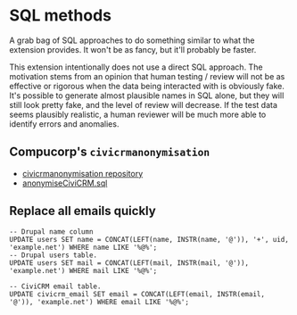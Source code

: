 # SQL methods

A grab bag of SQL approaches to do something similar to what the extension provides. It won't be as fancy, but it'll probably be faster.

This extension intentionally does not use a direct SQL approach. The motivation stems from an opinion that human testing / review will not be as effective or rigorous when the data being interacted with is obviously fake. It's possible to generate almost plausible names in SQL alone, but they will still look pretty fake, and the level of review will decrease. If the test data seems plausibly realistic, a human reviewer will be much more able to identify errors and anomalies.

## Compucorp's `civicrmanonymisation`

* [civicrmanonymisation repository](https://github.com/compucorp/civicrmanonymisation/)
* [anonymiseCiviCRM.sql](https://github.com/compucorp/civicrmanonymisation/blob/master/anonymiseCiviCRM.sql)

## Replace all emails quickly

    -- Drupal name column
    UPDATE users SET name = CONCAT(LEFT(name, INSTR(name, '@')), '+', uid, 'example.net') WHERE name LIKE '%@%';
    -- Drupal users table.
    UPDATE users SET mail = CONCAT(LEFT(mail, INSTR(mail, '@')), 'example.net') WHERE mail LIKE '%@%';

    -- CiviCRM email table.
    UPDATE civicrm_email SET email = CONCAT(LEFT(email, INSTR(email, '@')), 'example.net') WHERE email LIKE '%@%';
